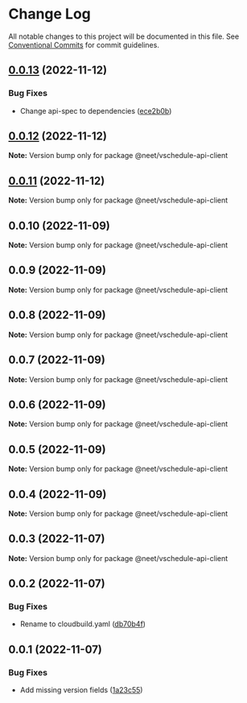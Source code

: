 # Change Log

All notable changes to this project will be documented in this file.
See [Conventional Commits](https://conventionalcommits.org) for commit guidelines.

## [0.0.13](https://github.com/neet/vschedule/compare/@neet/vschedule-api-client@0.0.12...@neet/vschedule-api-client@0.0.13) (2022-11-12)

### Bug Fixes

* Change api-spec to dependencies ([ece2b0b](https://github.com/neet/vschedule/commit/ece2b0b13bae49743636409590f1841d9108a00f))

## [0.0.12](https://github.com/neet/vschedule/compare/@neet/vschedule-api-client@0.0.11...@neet/vschedule-api-client@0.0.12) (2022-11-12)

**Note:** Version bump only for package @neet/vschedule-api-client

## [0.0.11](https://github.com/neet/vschedule/compare/@neet/vschedule-api-client@0.0.10...@neet/vschedule-api-client@0.0.11) (2022-11-12)

**Note:** Version bump only for package @neet/vschedule-api-client

## 0.0.10 (2022-11-09)

**Note:** Version bump only for package @neet/vschedule-api-client

## 0.0.9 (2022-11-09)

**Note:** Version bump only for package @neet/vschedule-api-client

## 0.0.8 (2022-11-09)

**Note:** Version bump only for package @neet/vschedule-api-client

## 0.0.7 (2022-11-09)

**Note:** Version bump only for package @neet/vschedule-api-client

## 0.0.6 (2022-11-09)

**Note:** Version bump only for package @neet/vschedule-api-client

## 0.0.5 (2022-11-09)

**Note:** Version bump only for package @neet/vschedule-api-client

## 0.0.4 (2022-11-09)

**Note:** Version bump only for package @neet/vschedule-api-client

## 0.0.3 (2022-11-07)

**Note:** Version bump only for package @neet/vschedule-api-client

## 0.0.2 (2022-11-07)

### Bug Fixes

* Rename to cloudbuild.yaml ([db70b4f](https://github.com/neet/vschedule/commit/db70b4f42daf898f364266b2fb03696e6972170d))

## 0.0.1 (2022-11-07)

### Bug Fixes

* Add missing version fields ([1a23c55](https://github.com/neet/refined-itsukara-link/commit/1a23c550155e6b691aaacd050b149b8445a11965))
